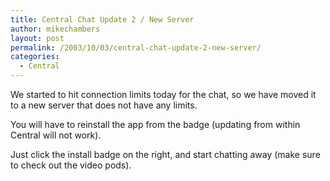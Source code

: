 ```yaml
---
title: Central Chat Update 2 / New Server
author: mikechambers
layout: post
permalink: /2003/10/03/central-chat-update-2-new-server/
categories:
  - Central
---
```



We started to hit connection limits today for the chat, so we have moved it to a new server that does not have any limits.

You will have to reinstall the app from the badge (updating from within Central will not work).

Just click the install badge on the right, and start chatting away (make sure to check out the video pods).